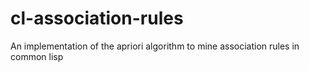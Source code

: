 # cl-association-rules
An implementation of the apriori algorithm to mine association rules in common lisp
